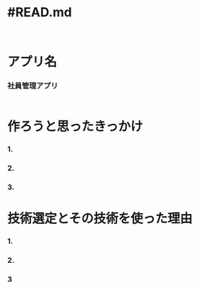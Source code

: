 # #READ.md<br><br>

# アプリ名
### 社員管理アプリ<br><br>

# 作ろうと思ったきっかけ
### 1.
### 2. 
### 3.

# 技術選定とその技術を使った理由
### 1.
### 2.
### 3

